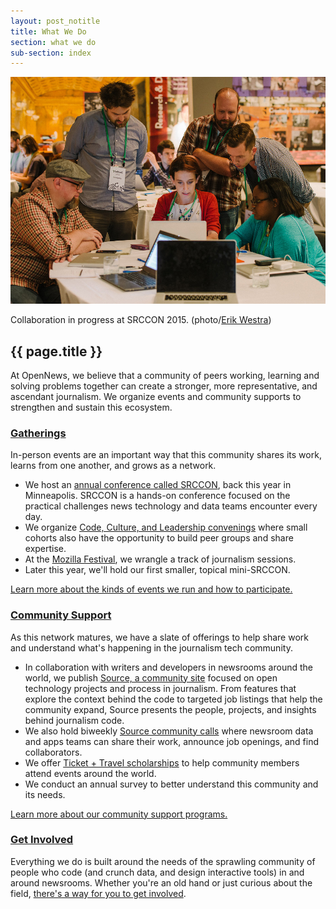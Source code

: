 ```yaml
---
layout: post_notitle
title: What We Do
section: what we do
sub-section: index
---
```


<img src="/media/img/srccon-group-erik-westra.jpg" class="topline">
<p class="caption">Collaboration in progress at SRCCON 2015. (photo/<a href="http://www.westraco.com/">Erik Westra</a>)</p>

<h2>{{ page.title }}</h2>

<p class="bodybig">At OpenNews, we believe that a community of peers working, learning and solving problems together can create a stronger, more representative, and ascendant journalism. We organize events and community supports to strengthen and sustain this ecosystem.</p>

<!--### [Fellowships](fellowships/)

The [Knight-Mozilla Fellowships](fellowships/) place developers, technologists, civic hackers, and data crunchers in 10-month paid fellowships to develop open-source projects in our partner newsrooms around the world. The 2016 cohort is our fifth group of Knight-Mozilla Fellows, and will be working with news technology teams at the Los Angeles Times, NPR, Vox Media, Correct!v, and the Coral Project (a partnership of the New York Times, the Washington Post, and Mozilla). [Meet them and learn more.](fellowships/)-->

### [Gatherings](conferences/)

In-person events are an important way that this community shares its work, learns from one another, and grows as a network.

* We host an [annual conference called SRCCON](conferences/srccon), back this year in Minneapolis. SRCCON is a hands-on conference focused on the practical challenges news technology and data teams encounter every day.
* We organize [Code, Culture, and Leadership convenings](conferences/convenings) where small cohorts also have the opportunity to build peer groups and share expertise.
* At the [Mozilla Festival](conferences/mozfest), we wrangle a track of journalism sessions.
* Later this year, we'll hold our first smaller, topical mini-SRCCON.

[Learn more about the kinds of events we run and how to participate.](conferences/)

### [Community Support](community/)

As this network matures, we have a slate of offerings to help share work and understand what's happening in the journalism tech community.

* In collaboration with writers and developers in newsrooms around the world, we publish [Source, a community site](community/source) focused on open technology projects and process in journalism. From features that explore the context behind the code to targeted job listings that help the community expand, Source presents the people, projects, and insights behind journalism code.
* We also hold biweekly [Source community calls](community/calls) where newsroom data and apps teams can share their work, announce job openings, and find collaborators.
* We offer [Ticket + Travel scholarships](community/eventsupport) to help community members attend events around the world.
* We conduct an annual survey to better understand this community and its needs.

[Learn more about our community support programs.](community/)

### [Get Involved](/getinvolved/)

Everything we do is built around the needs of the sprawling community of people who code (and crunch data, and design interactive tools) in and around newsrooms. Whether you're an old hand or just curious about the field, [there's a way for you to get involved](/getinvolved/).
